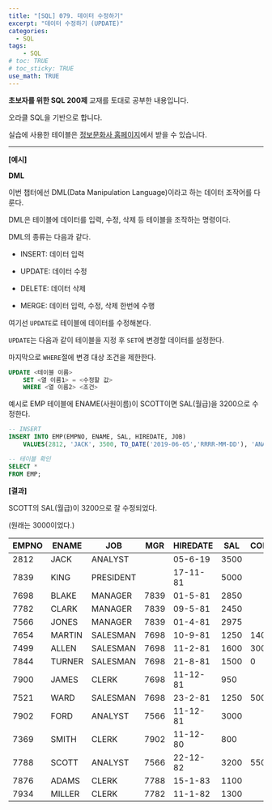 ```yaml
---
title: "[SQL] 079. 데이터 수정하기"
excerpt: "데이터 수정하기 (UPDATE)"
categories: 
  - SQL
tags: 
    - SQL
# toc: TRUE
# toc_sticky: TRUE
use_math: TRUE
---
```


**초보자를 위한 SQL 200제** 교재를 토대로 공부한 내용입니다.

오라클 SQL을 기반으로 합니다.

실습에 사용한 테이블은 [정보문화사 홈페이지](http://infopub.co.kr/index.asp)에서 받을 수 있습니다.

---

**[예시]**

**DML**

이번 챕터에선 DML(Data Manipulation Language)이라고 하는 데이터 조작어를 다룬다.

DML은 테이블에 데이터를 입력, 수정, 삭제 등 테이블을 조작하는 명령이다.

DML의 종류는 다음과 같다.

- INSERT: 데이터 입력


- UPDATE: 데이터 수정


- DELETE: 데이터 삭제


- MERGE: 데이터 입력, 수정, 삭제 한번에 수행


여기선 `UPDATE`로 테이블에 데이터를 수정해본다.

`UPDATE`는 다음과 같이 테이블을 지정 후 `SET`에 변경할 데이터를 설정한다.

마지막으로 `WHERE`절에 변경 대상 조건을 제한한다.

```sql
UPDATE <테이블 이름>
    SET <열 이름1> = <수정할 값>
    WHERE <열 이름2> <조건>
```

예시로 EMP 테이블에 ENAME(사원이름)이 SCOTT이면 SAL(월급)을 3200으로 수정한다.

```sql
-- INSERT
INSERT INTO EMP(EMPNO, ENAME, SAL, HIREDATE, JOB)
    VALUES(2812, 'JACK', 3500, TO_DATE('2019-06-05','RRRR-MM-DD'), 'ANALYST');

-- 테이블 확인
SELECT *
FROM EMP;
```


**[결과]**

SCOTT의 SAL(월급)이 3200으로 잘 수정되었다.

(원래는 3000이었다.)

EMPNO|ENAME|JOB|MGR|HIREDATE|SAL|COMM|DEPTNO
|-|-|-|-|-|-|-|-|
2812|JACK|ANALYST||05-6-19|3500||
7839|KING|PRESIDENT||17-11-81|5000||10
7698|BLAKE|MANAGER|7839|01-5-81|2850||30
7782|CLARK|MANAGER|7839|09-5-81|2450||10
7566|JONES|MANAGER|7839|01-4-81|2975||20
7654|MARTIN|SALESMAN|7698|10-9-81|1250|1400|30
7499|ALLEN|SALESMAN|7698|11-2-81|1600|300|30
7844|TURNER|SALESMAN|7698|21-8-81|1500|0|30
7900|JAMES|CLERK|7698|11-12-81|950||30
7521|WARD|SALESMAN|7698|23-2-81|1250|500|30
7902|FORD|ANALYST|7566|11-12-81|3000||20
7369|SMITH|CLERK|7902|11-12-80|800||20
7788|SCOTT|ANALYST|7566|22-12-82|3200|550|20
7876|ADAMS|CLERK|7788|15-1-83|1100||20
7934|MILLER|CLERK|7782|11-1-82|1300||10